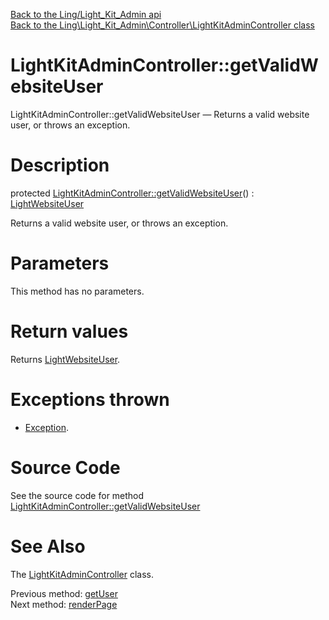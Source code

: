 [Back to the Ling/Light_Kit_Admin api](https://github.com/lingtalfi/Light_Kit_Admin/blob/master/doc/api/Ling/Light_Kit_Admin.md)<br>
[Back to the Ling\Light_Kit_Admin\Controller\LightKitAdminController class](https://github.com/lingtalfi/Light_Kit_Admin/blob/master/doc/api/Ling/Light_Kit_Admin/Controller/LightKitAdminController.md)


LightKitAdminController::getValidWebsiteUser
================



LightKitAdminController::getValidWebsiteUser — Returns a valid website user, or throws an exception.




Description
================


protected [LightKitAdminController::getValidWebsiteUser](https://github.com/lingtalfi/Light_Kit_Admin/blob/master/doc/api/Ling/Light_Kit_Admin/Controller/LightKitAdminController/getValidWebsiteUser.md)() : [LightWebsiteUser](https://github.com/lingtalfi/Light_User/blob/master/doc/api/Ling/Light_User/LightWebsiteUser.md)




Returns a valid website user, or throws an exception.




Parameters
================

This method has no parameters.


Return values
================

Returns [LightWebsiteUser](https://github.com/lingtalfi/Light_User/blob/master/doc/api/Ling/Light_User/LightWebsiteUser.md).


Exceptions thrown
================

- [Exception](http://php.net/manual/en/class.exception.php).&nbsp;







Source Code
===========
See the source code for method [LightKitAdminController::getValidWebsiteUser](https://github.com/lingtalfi/Light_Kit_Admin/blob/master/Controller/LightKitAdminController.php#L108-L115)


See Also
================

The [LightKitAdminController](https://github.com/lingtalfi/Light_Kit_Admin/blob/master/doc/api/Ling/Light_Kit_Admin/Controller/LightKitAdminController.md) class.

Previous method: [getUser](https://github.com/lingtalfi/Light_Kit_Admin/blob/master/doc/api/Ling/Light_Kit_Admin/Controller/LightKitAdminController/getUser.md)<br>Next method: [renderPage](https://github.com/lingtalfi/Light_Kit_Admin/blob/master/doc/api/Ling/Light_Kit_Admin/Controller/LightKitAdminController/renderPage.md)<br>

